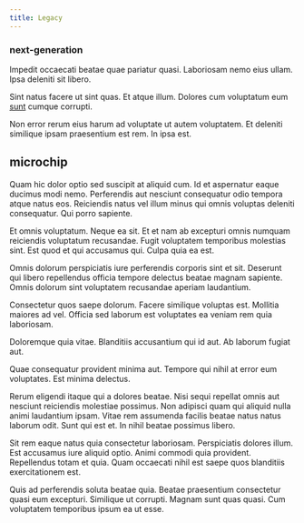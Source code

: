 ```yaml
---
title: Legacy
---
```


### next-generation

Impedit occaecati beatae quae pariatur quasi. Laboriosam nemo eius ullam. Ipsa deleniti sit libero.

Sint natus facere ut sint quas. Et atque illum. Dolores cum voluptatum eum [sunt](/eos/est/ut/metal.md) cumque corrupti.

Non error rerum eius harum ad voluptate ut autem voluptatem. Et deleniti similique ipsam praesentium est rem. In ipsa est.

## microchip

Quam hic dolor optio sed suscipit at aliquid cum. Id et aspernatur eaque ducimus modi nemo. Perferendis aut nesciunt consequatur odio tempora atque natus eos. Reiciendis natus vel illum minus qui omnis voluptas deleniti consequatur. Qui porro sapiente.

Et omnis voluptatum. Neque ea sit. Et et nam ab excepturi omnis numquam reiciendis voluptatum recusandae. Fugit voluptatem temporibus molestias sint. Est quod et qui accusamus qui. Culpa quia ea est.

Omnis dolorum perspiciatis iure perferendis corporis sint et sit. Deserunt qui libero repellendus officia tempore delectus beatae magnam sapiente. Omnis dolorum sint voluptatem recusandae aperiam laudantium.

Consectetur quos saepe dolorum. Facere similique voluptas est. Mollitia maiores ad vel. Officia sed laborum est voluptates ea veniam rem quia laboriosam.

Doloremque quia vitae. Blanditiis accusantium qui id aut. Ab laborum fugiat aut.

Quae consequatur provident minima aut. Tempore qui nihil at error eum voluptates. Est minima delectus.

Rerum eligendi itaque qui a dolores beatae. Nisi sequi repellat omnis aut nesciunt reiciendis molestiae possimus. Non adipisci quam qui aliquid nulla animi laudantium ipsam. Vitae rem assumenda facilis beatae natus natus laborum odit. Sunt qui est et. In nihil beatae possimus libero.

Sit rem eaque natus quia consectetur laboriosam. Perspiciatis dolores illum. Est accusamus iure aliquid optio. Animi commodi quia provident. Repellendus totam et quia. Quam occaecati nihil est saepe quos blanditiis exercitationem est.

Quis ad perferendis soluta beatae quia. Beatae praesentium consectetur quasi eum excepturi. Similique ut corrupti. Magnam sunt quas quasi. Cum voluptatem temporibus ipsum ea ut esse.
